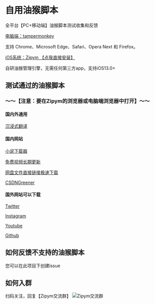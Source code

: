 # 自用油猴脚本
全平台【PC+移动端】油猴脚本测试收集和反馈

[电脑端：tampermonkey](https://www.tampermonkey.net/)

支持 Chrome、Microsoft Edge、Safari、Opera Next 和 Firefox。

[iOS系统：Zipym 【点我直接安装】](https://apps.apple.com/cn/app/id1661537823)

自研油猴管理引擎，无需任何第三方app，支持iOS13.0+


## 测试通过的油猴脚本

### ～～【注意：要在Zipym的浏览器或电脑端浏览器中打开】～～

#### 国内外通用
[沉浸式翻译](https://greasyfork.org/zh-CN/scripts/457196-immersive-translate)

#### 国内网站

[小说下载器](https://greasyfork.org/zh-CN/scripts/406070-%E5%B0%8F%E8%AF%B4%E4%B8%8B%E8%BD%BD%E5%99%A8)

[免费视频长期更新](https://greasyfork.org/zh-CN/scripts/438657-全网vip视频免费破解-专注一个脚本只做一件事件-长期更新-放心使用)

[网盘文件直接链接极速下载](https://greasyfork.org/zh-CN/scripts/449539-%E7%99%BE%E5%BA%A6%E7%BD%91%E7%9B%98%E7%9B%B4%E6%8E%A5%E4%B8%8B%E8%BD%BD%E5%B7%A5%E5%85%B7-%E7%9B%B4%E8%BF%9E%E4%B8%8B%E8%BD%BD%E5%A4%8D%E6%B4%BB)

[CSDNGreener](https://greasyfork.org/zh-CN/scripts/378351-%E6%8C%81%E7%BB%AD%E6%9B%B4%E6%96%B0-csdn%E5%B9%BF%E5%91%8A%E5%AE%8C%E5%85%A8%E8%BF%87%E6%BB%A4-%E4%BA%BA%E6%80%A7%E5%8C%96%E8%84%9A%E6%9C%AC%E4%BC%98%E5%8C%96-%E4%B8%8D%E7%94%A8%E5%86%8D%E7%99%BB%E5%BD%95%E4%BA%86-%E8%AE%A9%E4%BD%A0%E4%BD%93%E9%AA%8C%E4%BB%A4%E4%BA%BA%E6%83%8A%E5%96%9C%E7%9A%84%E5%B4%AD%E6%96%B0csdn)

#### 国外网站可以下载

[Twitter](https://greasyfork.org/zh-CN/scripts/423001-twitter-media-downloader)

[Instagram](https://greasyfork.org/en/scripts/406535-instagram-download-button)

[Youtube](https://greasyfork.org/en/scripts/369400-local-youtube-downloader)

[Github](https://greasyfork.org/zh-CN/scripts/412245-github-%E5%A2%9E%E5%BC%BA-%E9%AB%98%E9%80%9F%E4%B8%8B%E8%BD%BD)


## 如何反馈不支持的油猴脚本

您可以在此项目下创建issue

## 如何入群
扫码关注，回复【Zipym交流群】
![Zipym交流群](https://zoepro.github.io/zoe-wechat.jpg)
